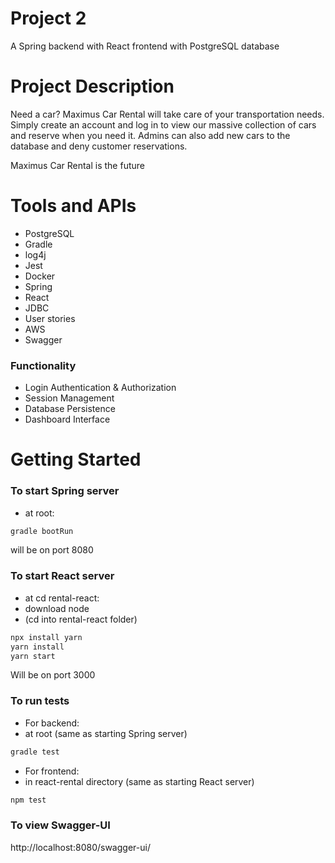 # Project 2
A Spring backend with React frontend with PostgreSQL database

# Project Description
Need a car? Maximus Car Rental will take care of your transportation needs. Simply create an account and log in to view our massive collection of cars and reserve when you need it. Admins can also add new cars to the database and deny customer reservations.

Maximus Car Rental is the future 

# Tools and APIs
- PostgreSQL
- Gradle
- log4j
- Jest
- Docker
- Spring
- React
- JDBC
- User stories
- AWS
- Swagger

### Functionality
- Login Authentication & Authorization
- Session Management
- Database Persistence
- Dashboard Interface

# Getting Started
### To start Spring server
- at root:
```bash 
gradle bootRun
```
will be on port 8080

### To start React server 
- at cd rental-react:
- download node
- (cd into rental-react folder) 
```bash
npx install yarn
yarn install
yarn start
```
Will be on port 3000

### To run tests
- For backend:
- at root (same as starting Spring server)
```bash
gradle test
```
- For frontend:
- in react-rental directory (same as starting React server)
```bash
npm test
```

### To view Swagger-UI
http://localhost:8080/swagger-ui/
